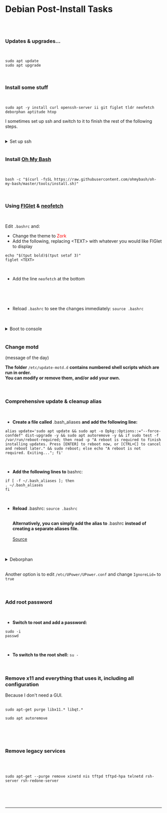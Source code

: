 
# Debian Post-Install Tasks

<br><br>

### Updates & upgrades...
<br>

```
sudo apt update
sudo apt upgrade
```
<br>

### Install some stuff
<br>

```
sudo apt -y install curl openssh-server ii git figlet tldr neofetch deborphan aptitude htop
```

I sometimes set up ssh and switch to it to finish the rest of the following steps.
<br><br>

<details>
  <summary>Set up ssh</summary>

<br>
Enable and start sshd at boot time:
<br>

```
sudo systemctl enable ssh.service
```
<br>
Confirm sshd is enabled at boot time:
<br>

```
sudo systemctl is-enabled ssh.service
```
<br>
Check server status:
<br>

```
sudo service ssh status
```
<br>
Start sshd:
<br>

```
sudo systemctl start ssh.service
```
<br>
Restart the server:
<br>

```
sudo systemctl restart ssh.service
```
<br>
Show ip address:
<br>

```
ifconfig | grep "inet "﻿
```

</details>
<br>

### <a name="2"></a>Install [Oh My Bash](https://github.com/ohmybash/oh-my-bash)
<br>

```
bash -c "$(curl -fsSL https://raw.githubusercontent.com/ohmybash/oh-my-bash/master/tools/install.sh)"
```
<br>

### Using [FIGlet](https://github.com/cmatsuoka/figlet) & [neofetch](https://github.com/dylanaraps/neofetch/wiki/Installation#ubuntu)
<br>

Edit `.bashrc` and:

- Change the theme to <span style="color:red">Zork</span>
- Add the following, replacing \<TEXT> with whatever you would like FIGlet to display

```
echo "$(tput bold)$(tput setaf 3)"
figlet <TEXT>
```
<br>

- Add the line `neofetch` at the bottom

<br><br><br>

- Reload `.bashrc` to see the changes immediately: `source .bashrc`
<br><br><br>


<details>
  <summary>Boot to console</summary>

### Boot to console
<br>

- **Backup the configuration file:**

```
sudo cp -n /etc/default/grub /etc/default/grub.backup
```
<br>

- **Edit the configuration file:**

```
sudo nano /etc/default/grub
```

- **Comment out:** `GRUB_CMDLINE_LINUX_DEFAULT="quiet splash"`

- **Change GRUB\_CMDLINE\_LINUX "" to:** `GRUB_CMDLINE_LINUX="text"`

- **Uncomment:** `GRUB_TERMINAL="console"`
<br><br><br>

- **Save the file and apply changes:**

```
sudo update-grub
```
<br>

- **And finally:**

```
sudo systemctl set-default multi-user.target
```
<br><br>

</details>
<br>

### Change motd
(message of the day)
<br>

**The folder** `/etc/update-motd.d` **contains numbered shell scripts which are run in order.<br>
You can modify or remove them, and/or add your own.**
<br><br><br>

### Comprehensive update & cleanup alias
<br>

- **Create a file called** .bash\_aliases **and add the following line:**

```
alias update='sudo apt update && sudo apt -o Dpkg::Options::="--force-confdef" dist-upgrade -y && sudo apt autoremove -y && if sudo test -f /var/run/reboot-required; then read -p "A reboot is required to finish installing updates. Press [ENTER] to reboot now, or [CTRL+C] to cancel and reboot later." && sudo reboot; else echo "A reboot is not required. Exiting..."; fi'
```
<br>

- **Add the following lines to** bashrc:

```
if [ -f ~/.bash_aliases ]; then
. ~/.bash_aliases
fi
```
<br>

- **Reload** .bashrc: `source .bashrc`
<br><br>

	**Alternatively, you can simply add the alias to** .bashrc **instead of creating a separate aliases file.**
<br><br>
[Source](https://askubuntu.com/a/1305901)
<br><br><br>


<details>
  <summary>Deborphan</summary>

### Using [Deborphan](https://manpages.ubuntu.com/manpages/bionic/man1/deborphan.1.html)
Deborphan finds "orphaned" packages on your system. It determines which packages have no other packages depending on their installation and shows you a list of these packages. It is most useful when finding libraries, but it can be used on packages in all sections.
<br><br>

- **Start out with a dry run:**

```
deborphan --guess-all
```
<br>

- **Remove unnecessary data packages:**

```
sudo deborphan --guess-data | xargs sudo aptitude -y purge
```
<br>

- **Delete unnecessary libraries:**

```
sudo deborphan | xargs sudo apt-get -y remove --purge
```
<br><br>

</details>
<br>

Another option is to edit `/etc/UPower/UPower.conf` and change `IgnoreLid=` to `true`
<br><br><br>

### Add root password
<br>

- **Switch to root and add a password:**

```
sudo -i
passwd
```
<br>

- **To switch to the root shell:** `su -`
<br><br><br>


### Remove x11 and everything that uses it, including all configuration
Because I don't need a GUI.
<br><br>

```
sudo apt-get purge libx11.* libqt.*
```

```
sudo apt autoremove
```
<br><br><br>

### Remove legacy services
<br><br>

```
sudo apt-get --purge remove xinetd nis tftpd tftpd-hpa telnetd rsh-server rsh-redone-server
```

<br><br><br>

---
